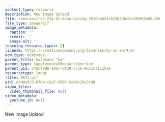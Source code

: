 ```yaml
---
content_type: resource
description: New image Uplaod
file: /courses/res-21g-01-kana-spring-2010/e6d4c623070bc8a7d5065e80c29e33dd_0511.gif
file_type: image/gif
image_metadata:
  caption: ''
  credit: ''
  image-alt: ''
learning_resource_types: []
license: https://creativecommons.org/licenses/by-nc-sa/4.0/
ocw_type: OCWImage
parent_title: Katakana "ka"
parent_type: SupplementalResourceSection
parent_uid: 34bc4bd8-10e7-df20-ccc6-9d31c7111b3e
resourcetype: Image
title: 0511.gif
uid: e6d4c623-070b-c8a7-d506-5e80c29e33dd
video_files:
  video_thumbnail_file: null
video_metadata:
  youtube_id: null
---
```

New image Uplaod
